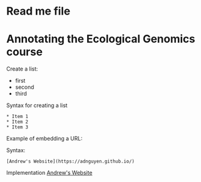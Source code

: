 # Read me file

# Annotating the Ecological Genomics course

Create a list:   
* first   
* second   
* third   

Syntax for creating a list

```
* Item 1   
* Item 2   
* Item 3   
```

Example of embedding a URL:

Syntax:

```
[Andrew's Website](https://adnguyen.github.io/)
```

Implementation 
[Andrew's Website](https://adnguyen.github.io/)